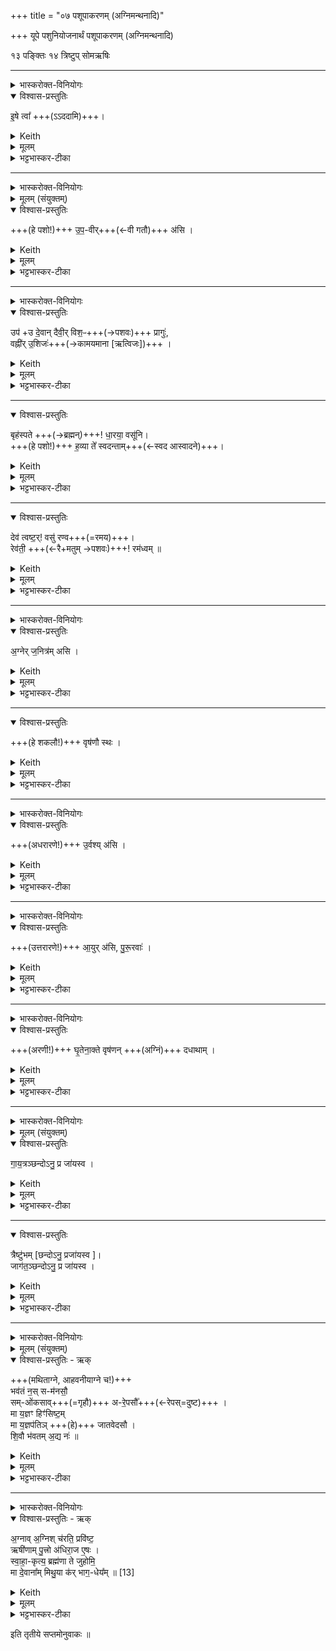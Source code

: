 +++
title = "०७ पशूपाकरणम् (अग्निमन्थनादि)"

+++
यूपे पशुनियोजनार्थं पशूपाकरणम् (अग्निमन्थनादि)

१३ पङ्क्तिः
१४ त्रिष्टुप्
 सोमऋषिः
_______
<details><summary>भास्करोक्त-विनियोगः</summary>

1बर्हिषी आदत्ते - इषे त्वेति ॥
</details>

<details open><summary>विश्वास-प्रस्तुतिः</summary>

इ॒षे त्वा᳚ +++(ऽऽददामि)+++।
</details>
<details><summary>Keith</summary>

For striving thee!
</details>

<details><summary>मूलम्</summary>

इ॒षे त्वा᳚ ।
</details>

<details><summary>भट्टभास्कर-टीका</summary>

1बर्हिषी आदत्ते - इषे त्वेति ॥ व्याख्यातम् । इह तु पशुलक्षणमन्नम् । तदर्थं तदुपाकरणार्थं त्वामादद इति शेषः । जातावेकवचनम् । 'इषे त्वेति बार्हिरादत्ते' `इति ब्राह्मणम् ॥

- [इडन्नं सर्वैरेषणीयत्वात् ।इषु इच्छायाम् … कर्मणि करणे च सम्पदादिलक्षणस्स्त्रियां क्विप्प्रत्ययः (पा.सू. 3.3.108 वा.9), … तादर्थ्ये चतुर्थी, 'सावेकाचः' (पा.सू. 6.1.168) इति विभक्तेरुदात्तत्वम् ।]
</details>

_______
<details><summary>भास्करोक्त-विनियोगः</summary>

2पशुमुपाकरोति - उपवीरिति ॥
</details>


<details><summary>मूलम् (संयुक्तम्)</summary>

उप॒वीर॒स्युपो॑ दे॒वान्दैवी॒र्विश॒ᳶ प्रागु॒र्वह्नी॑रु॒शिजो॒ बृह॑स्पते धा॒रया॒ वसू॑नि ह॒व्या ते᳚ स्वदन्ता॒न्देव॑ त्वष्ट॒र्वसु॑ रण्व॒ रेव॑ती॒ रम॑ध्वम् 
</details>

<details open><summary>विश्वास-प्रस्तुतिः</summary>

+++(हे पशो!)+++ उ॒प॒-वीर्+++(←वी गतौ)+++ अ॑सि ।  
</details>

<details><summary>Keith</summary>

Thou art the impeller.
</details>


<details><summary>मूलम्</summary>

उ॒प॒वीर॑सि ।  
</details>

<details><summary>भट्टभास्कर-टीका</summary>

2पशुमुपाकरोति - उपवीरिति ॥ उपवीयते उपसङ्गम्यते उपाक्रियत इत्य् **उपवीः** । वेतेः क्विप् । हे पशो देवेभ्यस् त्वम् उपाकृतोसीत्य् अर्थः । 'उप ह्येनान् आकरोति' ` इति च ब्राह्मणम् ।  
</details>

_______
<details><summary>भास्करोक्त-विनियोगः</summary>

तत्र हि देवानां समीपे आभिमुख्येनैनान् पशून् करोति । 
</details>


<details open><summary>विश्वास-प्रस्तुतिः</summary>

उप॑ +उ दे॒वान् दैवी॒र् विश॒ᳶ+++(→पशवः)+++ प्रागुः॑,  
वह्नी॑र् उ॒शिजः॑+++(→कामयमाना [ऋत्विजः])+++ ।
</details>

<details><summary>Keith</summary>

To the gods the servants of the gods have come,   
the priests, the eager ones.
</details>


<details><summary>मूलम्</summary>

उपो॑ दे॒वान् दैवी॒र्विश॒ᳶ  प्रागुः॑,  
वह्नी॑रु॒शिजः॑ ।
</details>

<details><summary>भट्टभास्कर-टीका</summary>

तत्र हि देवानां समीपे आभिमुख्येनैनान् पशून् करोति । जातावेकवचने बहुवचनम् । तस्मात् त्वदीया अवयवा अवदान-भावम् आपन्ना **देवान्** अग्नीषोमादीन् **उपप्रागुः** उपप्रयन्तु प्रकर्षेणोपगच्छन्तु । **उपो** इति निपातसमुदाय उपश्ब्दस्यार्थे वर्तते । 'छन्दसि लुङ्लङ्लिटः' इति लुङ्, 'इणो गा लुङि' इति गादेशः, 'गातिस्था' इत्यादिना सिचो लुक् ।

कथम्भूता इत्याह - दैवीर्विशः देवानामिमा **दैव्यः** । 'देवाद्यञञौ' इत्यञ्, 'वा छन्दसि' इति पूर्वसवर्णदीर्घत्वम् । **विशः** प्रजाः **दैव्यः** प्रजा भूत्वा देवान् उपगच्छान्त्व् इत्यर्थः । 'दैवीर्ह्येता विशस्सतीर्देवानुपयन्ति' ` इति च ब्राह्मणम् । यद्वा - **दैवीर्विशः** इति द्वितीया, **देवान् दैवीश्** च **विशः** उपगच्छन्तु ।  

किञ्च - वह्नीर् **उशिजः** यज्ञस्य वोढारः ऋत्विजो वह्नयः । 'वहिश्रिश्रुयुद्रुग्ला' इत्यादिना वह्नेर्निप्रत्ययः, निदिति हि तत्रोच्यते, 'तस्माच्छसो नः' इति नत्वं न क्रियते 'सर्वे विधयश्छन्दसि विकल्प्यन्ते' इति । **उशिजः** कामनावन्तः भक्षणरुचयः । यद् वा - कमनीयाः स्पृहणीया इत्यर्थः । शेष-भक्षणादिना तान् अप्य् उपगच्छन्तु । 'ऋत्विजो वै वह्नय उशिजः' इत्यादि ब्राह्मणम् । 'वशेः किच्च' इति वष्टेरिजिप्रत्ययः ।
</details>

________
<details open><summary>विश्वास-प्रस्तुतिः</summary>

बृह॑स्पते +++(→ब्रह्मन्)+++! धा॒रया॒ वसू॑नि।  
+++(हे पशो!)+++ ह॒व्या ते᳚ स्वदन्ताम्+++(←स्वद आस्वादने)+++।   
</details>

<details><summary>Keith</summary>

O Bihaspati, guard wealth.  
Let thy oblations taste sweet.
</details>


<details><summary>मूलम्</summary>

बृह॑स्पते धा॒रया॒ वसू॑नि।  
ह॒व्या ते᳚ स्वदन्ताम्।   
</details>

<details><summary>भट्टभास्कर-टीका</summary>

अतः परं विराडेकपदा । हे **बृहस्पते** त्वमपि **वसूनी** धनानि पशुलक्षणानि यजमानार्थं **धारय** । 'ब्रह्म वै देवानां बृह्रस्पतिर्ब्रह्मणैवास्मै पशूनवरुन्धे' `इति ब्राह्मणम् । यद्वा - ब्रह्मा बृहस्पतिः । 

हे ब्रह्मन् अवदानलक्षणानि **वसूनि** धनानि **धारय** अवधारयेत्यर्थः । ब्रह्मा हि कर्मणाम् अध्यक्षः ।
आमन्त्रितस्याविद्यमानत्वात् धारयेति न निहन्यते, 'अन्येषामपि दृश्यते' इति संहितायां दीर्घत्वम् ।  

हे पशो **ते** तव **हव्या** हव्यान्यवदानलक्षणानि । 'शेश्छन्दसि बहुलम्' इति लुक् । **स्वदन्तां** स्वादूनि भवन्तु । ष्वद आस्वादने अनुदात्तेत् भौवादिकः ।
</details>

________
<details open><summary>विश्वास-प्रस्तुतिः</summary>

देव॑ त्वष्ट॒र्! वसु॑ रण्व+++(=रमय)+++।    
रेव॑ती॒ +++(←रै+मतुम् →पशवः)+++! रम॑ध्वम् ॥
</details>

<details><summary>Keith</summary>

O god Tvastr make pleasant our possessions.  
Stay, ye wealthy ones,
</details>


<details><summary>मूलम्</summary>

देव॑ त्वष्ट॒र्वसु॑ रण्व।    
रेव॑ती॒ रम॑ध्वम् ॥
</details>

<details><summary>भट्टभास्कर-टीका</summary>

**देव त्वष्टः** । 'नामन्त्रिते समानाधिकरणे' इति पूर्वस्याविद्यमानत्वानिषेधाद्द्वितीयं निहन्यते । त्वमपि क्षीरादीनां सर्वेषां वासहेतुं पशुलक्षणं धनं **रण्व** रमय सर्वेषां स्पृहणीयरूपं कुरु । 'त्वष्टा वै पशूनां मिथुनानां रूपकृद्रूपमेव पशुषु दधाति' इति ब्राह्मणम् । रवि गतौ, इदित्त्वान्नुम्, इह त्वयं रमत्यर्थे वर्तते । यद्वा - वसु वरिष्ठं रूपं रण्व रमय । पशून्वरिष्ठं हि वासयति । 'शृस्पृष्णिहि' इत्यादिना वसेरुप्रत्ययः, निदिति तत्रानुवर्तते । यद्वा - पशुलक्षणं धनं यजमाने रण्व रमय स्थिरीकुरु । यजमानं वा प्रापय ।  

हे **रेवतीः** रेवत्यः क्षीरादिधनवत्यः पशवः । 'पशवो वै रेवतीः पशूनेवास्मै रमयति' `इति ब्राह्मणम् । रैशब्दान्मतुपि 'रयेर्मतौ बहुलम्' इति सम्प्रसारणम्, 'सज्ञायाम्' इति मतुपो वत्वम्, षाष्ठिकमामन्त्रिताद्युदात्तत्वम्, तस्याविद्यमानत्वाद्रमध्वमिति न निहन्यते, अदुपदेशाल्लसार्वधातुकानुदात्तत्वे धातुस्वरः । यूयमपि रमध्वम् अस्मिन्यजमाने अनुरक्ता भवध्वम् । अस्मत्सम्बन्धिपशुरनेन हिंस्यत इति युष्माकं विरतिर्माभूदित्यर्थः ॥
</details>

_______
<details><summary>भास्करोक्त-विनियोगः</summary>

3अधिमन्थनशकलं निदधाति - अग्नेर्जनित्रमसीति ॥
</details>


<details open><summary>विश्वास-प्रस्तुतिः</summary>

अ॒ग्नेर् ज॒नित्र॑म् असि ।
</details>

<details><summary>Keith</summary>

Thou art the birthplace of Agni.
</details>

<details><summary>मूलम्</summary>

अ॒ग्नेर्ज॒नित्र॑मसि ।
</details>

<details><summary>भट्टभास्कर-टीका</summary>

3अधिमन्थनशकलं निदधाति - अग्नेर्जनित्रमसीति ॥ अग्नेर्जनित्रं जनकं प्रजननस्थानीयमसि हे शकल । 'अशित्रादिभ्य इत्रोत्रौ' इति जनेरित्रप्रत्ययः ॥
</details>

________
<details open><summary>विश्वास-प्रस्तुतिः</summary>

+++(हे शकलौ!)+++ वृष॑णौ स्थः ।
</details>

<details><summary>Keith</summary>

Ye are the two male ones.
</details>


<details><summary>मूलम्</summary>

वृष॑णौ स्थः ।
</details>

<details><summary>भट्टभास्कर-टीका</summary>

4वृषणावन्वञ्चौ निदधाति - वृषणौ स्थ इति ॥ हे शकलौ **वृषणौ** वृषणस्थानीयौ यागस्य युवां स्थः । यागद्वरेण वां वार्षितारौ कामानां स्थः । 'कनित्युवृषि' इत्यादिना वृषेः कनिन्प्रत्ययः । वृषणशब्दाद्द्विवचने 'वा षपूर्वस्य निगमे' इति दीर्घाभावः ॥
</details>

_______
<details><summary>भास्करोक्त-विनियोगः</summary>

5अरणी आदत्ते अधरोत्तरौ क्रमेण - उर्वश्यस्यायुरसि पुरूरवाः इत्येताभ्याम्, यथाहुः - 'उर्वशीत्यधरारणिमादत्ते, पुरूरवा इत्युत्तरारणिम्' इति ॥
</details>


<details open><summary>विश्वास-प्रस्तुतिः</summary>

+++(अधरारणे!)+++ उ॒र्वश्य् अ॑सि ।
</details>

<details><summary>Keith</summary>

Thou art Urvaśi, 
</details>


<details><summary>मूलम्</summary>

उ॒र्वश्य॑सि ।
</details>

<details><summary>भट्टभास्कर-टीका</summary>

5अरणी आदत्ते अधरोत्तरौ क्रमेण - उर्वश्यस्यायुरसि पुरूरवाः इत्येताभ्याम्, यथाहुः - 'उर्वशीत्यधरारणिमादत्ते, पुरूरवा इत्युत्तरारणिम्' इति ॥ हे अधरारणे उर्वश्यसि । 'घृतेनाक्ते' इत्यादिनिदर्शनात्त्रिलिङ्गोप्यरणिशब्दश्छन्दसि । उरु महान्तमस्याधारत्वेनाश्नुते व्याप्नोतीत्युर्वशी। अश्नुतेः कर्मण्यण्, 'संज्ञापूर्वको विधिरनित्यः' इति वृद्धिर्न क्रियते । यद्वा - परोक्षवृत्त्येदमुच्यते । यथा 'तं वा एतं षड्डूतं सन्तं । षड्डोतेत्याचर्क्षते परोक्षेण । परोक्षप्रिया इव हि देवाः' इति । 'परादिश्छन्दसि बहुलम्' इत्युत्तरपदाद्युदात्तत्वम् ॥
</details>

_______
<details><summary>भास्करोक्त-विनियोगः</summary>

6अथोत्तरारणिम् आदत्ते - आयुरसीति ॥
</details>


<details open><summary>विश्वास-प्रस्तुतिः</summary>

+++(उत्तरारणे!)+++ आ॒युर् अ॑सि, पु॒रू॒रवाः॑ ।
</details>

<details><summary>Keith</summary>

thou art Ayu, thou art Pururavas.
</details>


<details><summary>मूलम्</summary>

आ॒युर॑सि पु॒रू॒रवाः॑ ।
</details>

<details><summary>भट्टभास्कर-टीका</summary>

6अथोत्तरारणिम् आदत्ते - आयुरसीति ॥ एति विश्वं क्षणेन कर्मणा इत्यायुः । आयन्ते प्राप्यन्तेभिमतानीति वा आयुः अग्निरुच्यते । 'छन्दसीणः' इत्युण्प्रत्ययः । तद्वती उत्तरारणिः आयुरुच्यते, 'आत्मा वै पुत्रनामासि' इति पितापुत्रयोरभेदेन निर्देष्टुं शक्यत्वात् । उर्वशीपुरूरवसोः आयुर्नाम पुत्रो बभूव, तद्रूपेणारण्योरग्निस्स्वरूपेण वा क्रियते । तत्राधरारणिरुर्वशी माता, उत्तरारणिः पुरूरवाः पिता, अग्निरायुः पुत्र इति । 'उर्वश्यस्यायुरसीत्याह मिथुनत्वाय' `इति ब्राह्मणम् । तस्मात्पितापुत्रयोरैकशब्द्यम् । यद्वा - ईयतेनयाग्निरित्यायुः उत्तरारणिरग्नेरानयनहेतुरिति यावत् । तादृशी त्वमसि हे उत्तरारणे । अपि च - पुरूरवाः पुरु बहु राति मन्थनवेलायां शब्दं करोतीति पुरूरवाः । पुरुपूर्वाद्रातेरसुनि उपपदस्य दीर्घत्वं निपात्यते पुरूरवा इति, कृदुत्तरपदप्रकृतिस्वरत्वम् । 'परादिश्छन्दसि बहुलम्' इति वा उत्तरपदाद्युदात्तत्वम् ॥
</details>

_______
<details><summary>भास्करोक्त-विनियोगः</summary>

7आज्यस्थाल्याम् अरणी समनक्ति - घृतेनेति त्रिष्टुभैकपदया ॥
</details>


<details open><summary>विश्वास-प्रस्तुतिः</summary>

+++(अरणी!)+++ घृ॒तेना॒क्ते वृष॑णन् +++(अग्निं)+++ दधाथाम् ।
</details>

<details><summary>Keith</summary>

Anointed with ghee, do ye produce a male.
</details>

<details><summary>मूलम्</summary>

घृ॒तेना॒क्ते वृष॑णन्दधाथाम् ।
</details>

<details><summary>भट्टभास्कर-टीका</summary>

7आज्यस्थाल्यामरणी समनक्ति - घृतेनेति त्रिष्टुभैकपदया ॥ घृतेनाक्ते । घृ क्षरणे । वृषणं वर्षितारं कामानां अग्निं वृष्टिप्रदं वा दधाथां धारयतं धत्तं वा । 'वृषणं ह्येते दधाते ये अग्निम्' `इति ब्राह्मणम् । पूर्ववद्दीर्घाभावः ॥
</details>

_______
<details><summary>भास्करोक्त-विनियोगः</summary>

8-10प्रजातीर्वाचयते - गायत्रमिति ॥
</details>


<details><summary>मूलम् (संयुक्तम्)</summary>

गाय॒त्रञ् छन्दोऽनु॒ प्र जा॑यस्व॒ त्रैष्टु॑भ॒ञ्जाग॑त॒ञ्छन्दोऽनु॒ प्रजा॑यस्व  
</details>

<details open><summary>विश्वास-प्रस्तुतिः</summary>

गा॒य॒त्रञ्छन्दोऽनु॒ प्र जा॑यस्व ।  
</details>

<details><summary>Keith</summary>

Be born with the Gayatri metre, 
</details>


<details><summary>मूलम्</summary>

गा॒य॒त्रञ्छन्दोऽनु॒ प्र जा॑यस्व ।  
</details>

<details><summary>भट्टभास्कर-टीका</summary>

8-10प्रजातीर्वाचयते - गायत्रमिति ॥ हे अग्ने मथ्यमानस्त्वं गायत्रं छन्दोनुप्रजायस्व, गायत्रं हि छन्दोनूच्यमानं श्रुत्वा त्वं जायसे । 'अनुर्लक्षणे' इत्यनोः कर्मप्रवचनीयत्वं, यथा 'शाकल्यस्यसंहितामनुप्रावर्षत्' इति । 'छन्दोभिरेवैनं प्रजनयति' `इति ब्राह्मणम् ।
</details>

________
<details open><summary>विश्वास-प्रस्तुतिः</summary>

त्रैष्टु॑भम् [छन्दोऽनु॒ प्रजा॑यस्व ]।   
जाग॑त॒ञ्छन्दोऽनु॒ प्र जा॑यस्व ।  
</details>

<details><summary>Keith</summary>

with the Tristubh metre, be born with the Jagati metre.
</details>


<details><summary>मूलम्</summary>

त्रैष्टु॑भम् [छन्दोऽनु॒ प्रजा॑यस्व ]।   
जाग॑त॒ञ्छन्दोऽनु॒ प्र जा॑यस्व ।  
</details>

<details><summary>भट्टभास्कर-टीका</summary>

एवं त्रैष्टुभं छन्दोनुप्रजायस्वेत्यनुषज्यते । अत्र 'छन्दसः प्रत्ययविधाने नपुंसके स्वार्थ उपसङ्ख्यानम्' इति स्वार्थे प्रत्ययः । तत्र गायत्रशब्दात्प्राग्दीव्यतोण्, इतराभ्यामुत्सादित्वादञ्, 'उपसङ्ख्यानम्' इति प्राग्दीव्यतीयत्वात् ॥
</details>

_______
<details><summary>भास्करोक्त-विनियोगः</summary>

11जातम् अग्निम् आहवनीये प्रहरति - भवतन्न इति पङ्क्त्या पञ्चपदया वस्वष्टऋतुदशाक्षरया ॥ 
</details>


<details><summary>मूलम् (संयुक्तम्)</summary>

भव॑तं [12]न॒स्सम॑नसौ॒ समो॑कसावरे॒पसौ᳚ ।  मा य॒ज्ञꣳ हिꣳ॑सिष्ट॒म्मा य॒ज्ञप॑तिञ्जातवेदसौ शि॒वौ भ॑वतम॒द्य नः॑ ॥ 
</details>

<details open><summary>विश्वास-प्रस्तुतिः - ऋक्</summary>

+++(मथिताग्ने, आहवनीयाग्ने च!)+++  
भव॑तं न॒स् स-म॑नसौ॒  
सम्-ओ॑कसाव्+++(=गृहौ)+++ अ-रे॒पसौ᳚+++(←रेपस्=दुष्ट)+++ ।     
मा य॒ज्ञꣳ हिꣳ॑सिष्ट॒म्  
मा य॒ज्ञप॑तिञ् +++(हे)+++ जातवेदसौ ।  
शि॒वौ भ॑वतम् अ॒द्य नः॑ ॥
</details>

<details><summary>Keith</summary>

Be ye of one mind for us,  
one dwelling, spotless.  
Harm not the sacrifice   
nor the lord of the sacrifice, O all-knowing;  
be ye two auspicious to-day with us.
</details>


<details><summary>मूलम्</summary>

भव॑तं न॒स्सम॑नसौ॒ समो॑कसावरे॒पसौ᳚ ।  
मा य॒ज्ञꣳ हिꣳ॑सिष्ट॒म्मा य॒ज्ञप॑तिञ्जातवेदसौ ।  
शि॒वौ भ॑वतम॒द्य नः॑ ॥
</details>

<details><summary>भट्टभास्कर-टीका</summary>

11जातम् अग्निम् आहवनीये प्रहरति - भवतन्न इति पङ्क्त्या पञ्चपदया वस्वष्टऋतुदशाक्षरया ॥ +++(वसु-८. अष्ट८,=१६ अक्षराणि। ऋतु-६ दश १०=१६ अक्षराणि। )+++

योग्निः पुरा भवत्य् आहवनीये, यश् चेदानीं मथित्वा प्रणीयते, हे तौ द्वाव् अग्नी **भवतं** भूयास्तं **नः** अस्माकं **समनसौ** समान-मनस्कौ अविप्रतिपन्नमनस्कौ । 'समानस्य छन्दसि' इति सभावः ।  
**समोकसौ** सहसमवेतौ समाननिवासाविति यावत् । उच समवाये, सम्पूर्वादसुन्प्रत्ययः, बहुलवचनात्कुत्वम् । समुच्येते इति समोकसौ । 'गतिकारकयोरपि पूर्वपदप्रकृतिस्वरत्वं च' इति पूर्वपदप्रकृतिस्वरत्वम् ।  

यद्वा - सम्शब्दस्य समानार्थ-वृत्तेर् बहुव्रीहिः । सम्भावौ वा समानस्य छान्दसः । **अरेपसौ** अपापौ पापाभिनिवेशरहितौ । 'नञ्सुभ्याम्' इत्युत्तरपदान्तोदात्तत्वम् । यस्मादरेपसौ तस्माद्यज्ञमिमं मा हिंसिष्टम् । मा च यज्ञपतिं यजमानम् । 'पत्यावैश्वर्ये' इति पूर्वपदप्रकृतिस्वरत्वम् । हे जातवेदसौ जातप्रज्ञानौ जातधनौ वा । वेत्तेर्विन्दतेर्वा असुन् । यद्वा - जातं विश्वं वित्तो विन्दत इति वा कारकपूर्वादसुन्, पूर्ववत्प्रकृतिस्वरत्वम्, इह तु आष्टमिकमाद्युदात्तत्वम् ।  

तादृशौ युवां अद्य अस्मिन्कर्मकाले नः अस्माकं शिवौ शान्तौ भवतम् । 'सद्यः परुत्' इत्यत्र इदमोद्यशब्दो निपात्यते । 'अग्निः पुरा भवत्यग्निं मथित्वा प्र हरति' इत्यादि ब्राह्मणम् ॥
</details>

_______
<details><summary>भास्करोक्त-विनियोगः</summary>

12प्रहृत्य स्रुवेणाभिजुहोति - अग्नावग्निरिति चतुष्पदया त्रिष्टुभा ॥
</details>


<details open><summary>विश्वास-प्रस्तुतिः - ऋक्</summary>

अ॒ग्नाव् अ॒ग्निश् च॑रति॒ प्रवि॑ष्ट॒  
ऋषी॑णाम् पु॒त्त्रो अ॑धिरा॒ज ए॒षः ।    
स्वा॒हा॒-कृत्य॒ ब्रह्म॑णा ते जुहोमि॒  
मा दे॒वाना᳚म् मिथु॒या क॑र् भाग॒-धेय᳚म् ॥ [13]
</details>

<details><summary>Keith</summary>

The fire moveth entering into the fire,  
The son of the Rsis, the overlord he;  
With the cry of Hail! I offer to thee with devotion;  
Do thou not spoil the share of the gods.
</details>


<details><summary>मूलम्</summary>

अ॒ग्नाव॒ग्निश्च॑रति॒ प्रवि॑ष्ट॒ ऋषी॑णाम्पु॒त्त्रो अ॑धिरा॒ज ए॒षः ।    
स्वा॒हा॒कृत्य॒ ब्रह्म॑णा ते जुहोमि॒ मा दे॒वाना᳚म्मिथु॒या क॑र्भाग॒धेय᳚म् ॥ [13]
</details>

<details><summary>भट्टभास्कर-टीका</summary>

12प्रहृत्य स्रुवेणाभिजुहोति - अग्नावग्निरिति चतुष्पदया त्रिष्टुभा ॥ अग्नौ आहवनीये प्रविष्टो मथित्वा तत्र प्रहृतोयमग्निश्चरति चरतु भक्षयतु इदमाज्यम् । 'प्रहृत्य जुहोति जातायैवास्मा अन्नमपि दधाति' ` इति च ब्राह्मणम् । चरतेः पञ्चमो लकारः । प्रविष्ट इति 'गतिरनन्तरः' इति पूर्वपदप्रकृतिस्वरत्वम् । 

**ऋषयो** ज्ञातारः ऋत्विजः । ऋषन्तीती ऋषयः, 'इगुपधात्कित्' इतीन्, वृषादिर्द्रष्टव्यः । तेषां पुत्रः; ते ह्येनं जनयन्ति । **अधिराज** एषः अधिकं राजत इत्यधिराजः । पचाद्यच्, कृदुत्तरपदप्रकृतिस्वरत्वम् । यद्वा - अव्यारूढो राजा अधिराजः दीप्तिमतामुत्तमः । 'राजाहस्सखिभ्यष्टच्' । **स्वाहाकृत्य** स्वाहाकारं कृत्वा । यद्वा - स्वाहुतिस् स्वाहेति जुहोतेस् स्वाङुपसृष्टाद् औणादिको डाप्रत्ययः । ब्रह्मणा मन्त्रेण शोभनाम् आहुतिं कृत्वा, इमामाज्याहुतिं ते तुम्यं जुहोमीति । स्वाहाशब्दस्योर्यादित्वाद्गतिसंज्ञा । गतिसमासे कृदुत्तरपदप्रकृतिस्वरत्वम् ।   

यद्वा - ब्रह्म बृहत् इदमाज्यं जुहोमि । 'तृतीया च होश्छन्दसि' इति तृतीया । त्वं च तथा हुतस्सन् देवानां भागधेयं भागं मिथुया मा कः मिथ्या मा कः मा कार्षीः; मिथ्याकरर्ण स्तेयम् । 'मन्त्रे घस' इत्यादिना च्लेर्लुक् । 'भागरूपनामभ्यो धेयः' इति स्वार्थे धेयप्रत्ययः । यद्वा - मिथःकरणं मिधुयाकरणं परस्परसङ्करो भागानां, यथा वायव्यमिन्द्राय प्रदीयते, तथा ऐन्द्रं वायव इति, तथा मा कार्षीः । 'अव्ययादाप्सुपः' इति लुकं बाधित्वा 'सुपां सुलुक्' इत्यादिना विभक्तेर्याजादेशः ॥
</details>

इति तृतीये सप्तमोनुवाकः ॥  
